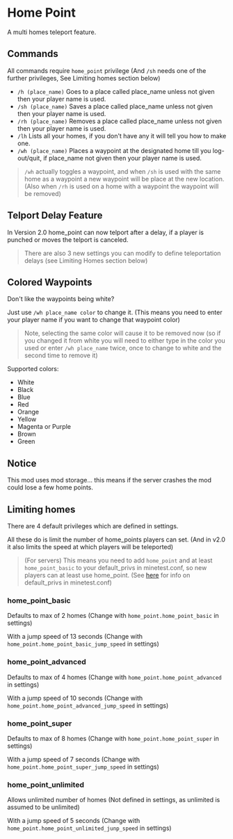 # Home Point

A multi homes teleport feature.

## Commands

All commands require `home_point` privilege (And `/sh` needs one of the further privileges, See Limiting homes section below)

* `/h (place_name)` Goes to a place called place_name unless not given then your player name is used.
* `/sh (place_name)` Saves a place called place_name unless not given then your player name is used.
* `/rh (place_name)` Removes a place called place_name unless not given then your player name is used.
* `/lh` Lists all your homes, if you don't have any it will tell you how to make one.
* `/wh (place_name)` Places a waypoint at the designated home till you log-out/quit, if place_name not given then your player name is used.

> `/wh` actually toggles a waypoint, and when `/sh` is used with the same home as a waypoint a new waypoint will be place at the new location. (Also when `/rh` is used on a home with a waypoint the waypoint will be removed)

## Telport Delay Feature

In Version 2.0 home_point can now telport after a delay, if a player is punched or moves the telport is canceled.

> There are also 3 new settings you can modify to define teleportation delays (see Limiting Homes section below)

## Colored Waypoints

Don't like the waypoints being white?

Just use `/wh place_name color` to change it. (This means you need to enter your player name if you want to change that waypoint color)

> Note, selecting the same color will cause it to be removed now (so if you changed it from white you will need to either type in the color you used or enter `/wh place_name` twice, once to change to white and the second time to remove it)

Supported colors:

* White
* Black
* Blue
* Red
* Orange
* Yellow
* Magenta or Purple
* Brown
* Green

## Notice

This mod uses mod storage... this means if the server crashes the mod could lose a few home points.

## Limiting homes

There are 4 default privileges which are defined in settings.

All these do is limit the number of home_points players can set. (And in v2.0 it also limits the speed at which players will be teleported)

> (For servers) This means you need to add `home_point` and at least `home_point_basic` to your default_privs in minetest.conf,
so new players can at least use home_point. (See [here](https://github.com/minetest/minetest/blob/master/builtin/settingtypes.txt#L1166) for info on default_privs in minetest.conf)

### home_point_basic

Defaults to max of 2 homes (Change with `home_point.home_point_basic` in settings)

With a jump speed of 13 seconds (Change with `home_point.home_point_basic_jump_speed` in settings)

### home_point_advanced

Defaults to max of 4 homes (Change with `home_point.home_point_advanced` in settings)

With a jump speed of 10 seconds (Change with `home_point.home_point_advanced_jump_speed` in settings)

### home_point_super

Defaults to max of 8 homes (Change with `home_point.home_point_super` in settings)

With a jump speed of 7 seconds (Change with `home_point.home_point_super_jump_speed` in settings)

### home_point_unlimited

Allows unlimited number of homes (Not defined in settings, as unlimited is assumed to be unlimited)

With a jump speed of 5 seconds (Change with `home_point.home_point_unlimited_junp_speed` in settings)

